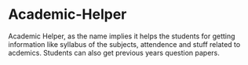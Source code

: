 # Academic-Helper
Academic Helper, as the name implies it helps the students for getting information like syllabus of the subjects,
attendence and stuff related to acdemics.
Students can also get previous years question papers.
